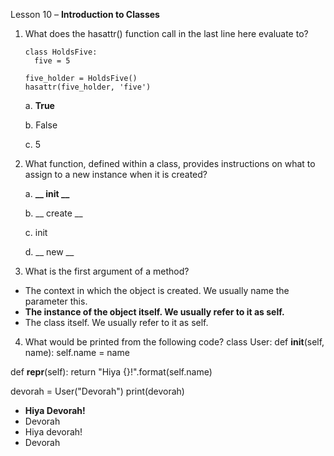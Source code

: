Lesson 10 – **Introduction to Classes**

1.	What does the hasattr() function call in the last line here evaluate to?

        class HoldsFive:
          five = 5

        five_holder = HoldsFive()
        hasattr(five_holder, 'five')

      a.      **True**
      
      b.      False
      
      c.	5

2.	What function, defined within a class, provides instructions on what to assign to a new instance when it is created?

      a.      **__ init __**

      b.        __ create __
       
      c.	init

      d.	__ new __

3.	What is the first argument of a method?
-	The context in which the object is created. We usually name the parameter this.
-	**The instance of the object itself. We usually refer to it as self.**
-	The class itself. We usually refer to it as self.

4.	What would be printed from the following code?
class User:
 		def __init__(self, name):
    			self.name = name
    	 		
def __repr__(self):
   			 return "Hiya {}!".format(self.name)
  	
devorah = User("Devorah")
print(devorah)
-	**Hiya Devorah!**
-	Devorah
-	Hiya devorah!
-	Devorah
